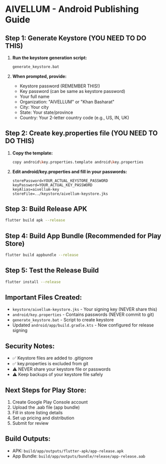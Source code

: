# AIVELLUM - Android Publishing Guide

## Step 1: Generate Keystore (YOU NEED TO DO THIS)

1. **Run the keystore generation script:**
   ```bash
   generate_keystore.bat
   ```

2. **When prompted, provide:**
   - Keystore password (REMEMBER THIS!)
   - Key password (can be same as keystore password)
   - Your full name
   - Organization: "AIVELLUM" or "Khan Basharat"
   - City: Your city
   - State: Your state/province
   - Country: Your 2-letter country code (e.g., US, IN, UK)

## Step 2: Create key.properties file (YOU NEED TO DO THIS)

1. **Copy the template:**
   ```bash
   copy android\key.properties.template android\key.properties
   ```

2. **Edit android/key.properties and fill in your passwords:**
   ```
   storePassword=YOUR_ACTUAL_KEYSTORE_PASSWORD
   keyPassword=YOUR_ACTUAL_KEY_PASSWORD
   keyAlias=aivellum-key
   storeFile=../keystore/aivellum-keystore.jks
   ```

## Step 3: Build Release APK

```bash
flutter build apk --release
```

## Step 4: Build App Bundle (Recommended for Play Store)

```bash
flutter build appbundle --release
```

## Step 5: Test the Release Build

```bash
flutter install --release
```

## Important Files Created:
- `keystore/aivellum-keystore.jks` - Your signing key (NEVER share this)
- `android/key.properties` - Contains passwords (NEVER commit to git)
- `generate_keystore.bat` - Script to create keystore
- Updated `android/app/build.gradle.kts` - Now configured for release signing

## Security Notes:
- ✅ Keystore files are added to .gitignore
- ✅ key.properties is excluded from git
- ⚠️  NEVER share your keystore file or passwords
- ⚠️  Keep backups of your keystore file safely

## Next Steps for Play Store:
1. Create Google Play Console account
2. Upload the .aab file (app bundle)
3. Fill in store listing details
4. Set up pricing and distribution
5. Submit for review

## Build Outputs:
- APK: `build/app/outputs/flutter-apk/app-release.apk`
- App Bundle: `build/app/outputs/bundle/release/app-release.aab`